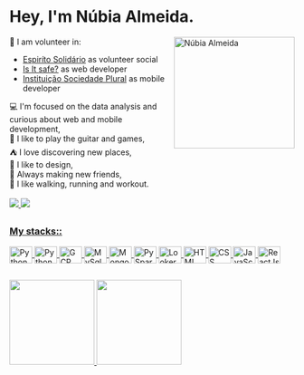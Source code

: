 # Hey, I'm Núbia Almeida.

<img align="right" height="197em" width="213em" alt="Núbia Almeida" src="https://media.tenor.com/_HwQHDixHnMAAAAC/kitten-cat.gif">
<div>
 💼 I am volunteer in: 
 <ul>
  <li>
   <a href="https://www.instagram.com/espiritosolidario/"> Espiríto Solidário</a> as volunteer social
  </li>
  <li>
   <a href="https://isitsafe.com.br"> Is It safe?</a> as web developer
  </li>
  <li>
  <a href="https://www.linkedin.com/search/results/all/?fetchDeterministicClustersOnly=false&heroEntityKey=urn%3Ali%3Aorganization%3A88034410&keywords=institui%C3%A7%C3%A3o%20sociedade%20plural&origin=RICH_QUERY_TYPEAHEAD_HISTORY&position=0&searchId=84831126-adaf-4966-857a-8c45a8498ef2&sid=TYr/">Instituição Sociedade Plural</a> as mobile developer
  </li>
 </ul>
  💻 I'm focused on the data analysis and curious about web and mobile development, <br>
  🎸 I like to play the guitar and games, <br>
  ⛺ I love discovering new places, <br>
  🎨 I like to design,<br>
  👥 Always making new friends, <br>
  🏃 I like walking, running and workout. <br> <br>
 </div>

<div>
    <a href="https://www.linkedin.com/in/nubialmeida" target="_blank"> <img src="https://img.shields.io/badge/LinkedIn-0077B5?style=for-the-badge&logo=linkedin&logoColor=white"> </a>
    <a href="https://www.cloudskillsboost.google/public_profiles/4753aa99-305d-425f-9883-14a6fee852f1" target="_blank"> <img src="https://img.shields.io/badge/Google_Cloud-4285F4?style=for-the-badge&logo=google-cloud&logoColor=white">
</div>
    
##
    
<div>
    
   ### My stacks::
   
   <img align="center" height="30" width="40" alt="Python" src="https://cdn.jsdelivr.net/gh/devicons/devicon/icons/python/python-original.svg">
   <img align="center" height="30" width="40" alt="PythonPandas" src="https://cdn.jsdelivr.net/gh/devicons/devicon/icons/pandas/pandas-original.svg">
   <img align="center" height="30" width="40" alt="GCP" src="https://cdn.jsdelivr.net/gh/devicons/devicon/icons/googlecloud/googlecloud-original.svg">
   <img align="center" height="30" width="40" alt="MySql" src="https://cdn.jsdelivr.net/gh/devicons/devicon/icons/mysql/mysql-original.svg">
   <img align="center" height="30" width="40" alt="MongolDB" src="https://cdn.jsdelivr.net/gh/devicons/devicon/icons/mongodb/mongodb-original.svg">
   <img align="center" height="30" width="40" alt="PySpark" src="https://www.edureka.co/blog/wp-content/uploads/2018/07/PySpark-logo-1.jpeg">
   <img align="center" height="30" width="40" alt="LookerStudio" src="https://images.impression.co.uk/2022/12/LookerStudio-logo-1024x354-1.jpg?auto=compress%2Cformat>
   <img align="center" height="30" width="40" alt="PowerBI" src="https://logos-world.net/wp-content/uploads/2022/02/Power-BI-Logo-700x394.png">
   <img align="center" height="30" width="40" alt="HTML" src="https://cdn.jsdelivr.net/gh/devicons/devicon/icons/html5/html5-original.svg">
   <img align="center" height="30" width="40" alt="CSS" src="https://cdn.jsdelivr.net/gh/devicons/devicon/icons/css3/css3-original.svg">
   <img align="center" height="30" width="40" alt="JavaScript" src="https://cdn.jsdelivr.net/gh/devicons/devicon/icons/javascript/javascript-original.svg">
   <img align="center" height="30" width="40" alt="ReactJs" src="https://cdn.jsdelivr.net/gh/devicons/devicon/icons/react/react-original.svg">
      
   </div>  

##

<div>
  <a href="https://github.com/nubialmeida">
  <img height="150em"  src="https://github-readme-stats.vercel.app/api?username=nubialmeida&show_icons=true&theme=vue-dark">
  <img height="150em"  src="https://github-readme-stats.vercel.app/api/top-langs/?username=nubialmeida&layout=compact&theme=vue-dark"
</div>

##

